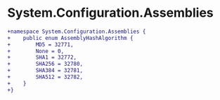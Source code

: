 # System.Configuration.Assemblies

``` diff
+namespace System.Configuration.Assemblies {
+    public enum AssemblyHashAlgorithm {
+        MD5 = 32771,
+        None = 0,
+        SHA1 = 32772,
+        SHA256 = 32780,
+        SHA384 = 32781,
+        SHA512 = 32782,
+    }
+}
```
